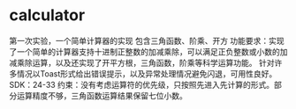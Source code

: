 # calculator
第一次实验，一个简单计算器的实现 包含三角函数、阶乘、开方
功能要求：实现了一个简单的计算器支持十进制正整数的加减乘除，可以满足正负整数或小数的加减乘除运算，以及还实现了开平方根，三角函数，阶乘等科学运算功能。
针对许多情况以Toast形式给出错误提示，以及异常处理情况避免闪退，可用性良好。SDK：24-33
约束：没有考虑运算符的优先级，只按照先进入先计算的形式。部分运算精度不够，三角函数运算结果保留七位小数。
